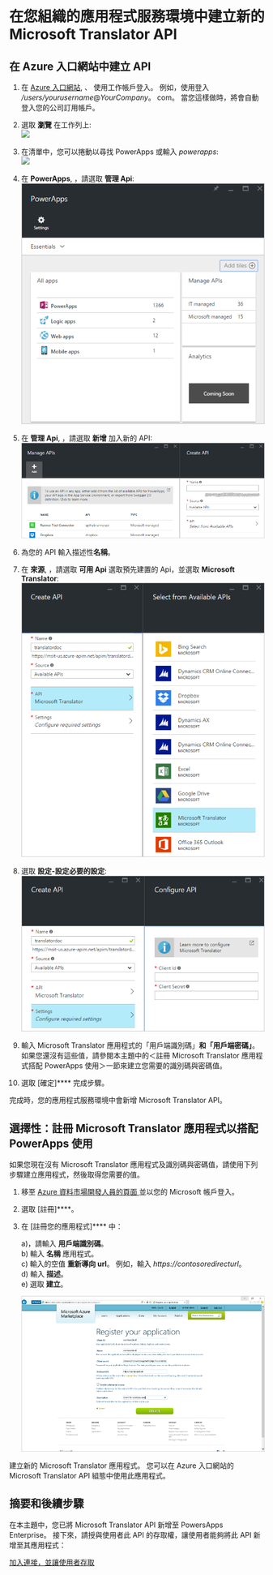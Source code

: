 <properties
    pageTitle="新增 Microsoft Translator API 至 PowerApps Enterprise | Microsoft Azure"
    description="在您組織的應用程式服務環境中建立或設定新的 Microsoft Translator API"
    services=""
    suite="powerapps"
    documentationCenter="" 
    authors="linhtranms"
    manager="dwrede"
    editor=""/>

<tags
   ms.service="powerapps"
   ms.devlang="na"
   ms.topic="article"
   ms.tgt_pltfrm="na"
   ms.workload="na" 
   ms.date="11/25/2015"
   ms.author="litran"/>


# 在您組織的應用程式服務環境中建立新的 Microsoft Translator API

## 在 Azure 入口網站中建立 API

1. 在 [Azure 入口網站](https://portal.azure.com/), 、 使用工作帳戶登入。 例如，使用登入 */users/yourusername*@*YourCompany*。 com。 當您這樣做時，將會自動登入您的公司訂用帳戶。

2. 選取 **瀏覽** 在工作列上:  
![][7]

3. 在清單中，您可以捲動以尋找 PowerApps 或輸入 *powerapps*:  
![][8]

4. 在 **PowerApps**, ，請選取 **管理 Api**:  
![瀏覽至已註冊的 API][1]

5. 在 **管理 Api**, ，請選取 **新增** 加入新的 API:  
![Add API][2]

6. 為您的 API 輸入描述性**名稱**。

7. 在 **來源**, ，請選取 **可用 Api** 選取預先建置的 Api，並選取 **Microsoft Translator**:  
![選取 Microsoft Translator API][3]

8. 選取 **設定-設定必要的設定**:  
![設定 Microsoft Translator API 設定][4]

9. 輸入 Microsoft Translator 應用程式的「用戶端識別碼」**和「用戶端密碼」**。 如果您還沒有這些值，請參閱本主題中的＜註冊 Microsoft Translator 應用程式搭配 PowerApps 使用＞一節來建立您需要的識別碼與密碼值。

9. 選取 [確定]**** 完成步驟。

完成時，您的應用程式服務環境中會新增 Microsoft Translator API。


## 選擇性：註冊 Microsoft Translator 應用程式以搭配 PowerApps 使用

如果您現在沒有 Microsoft Translator 應用程式及識別碼與密碼值，請使用下列步驟建立應用程式，然後取得您需要的值。


1. 移至 [Azure 資料市場開發人員的頁面 ][5] 並以您的 Microsoft 帳戶登入。

2. 選取 [註冊]****。

3. 在 [註冊您的應用程式]**** 中：

    a)，請輸入 **用戶端識別碼**。  
    b) 輸入 **名稱** 應用程式。  
    c) 輸入的空值 **重新導向 url**。 例如，輸入 *https://contosoredirecturl*。  
    d) 輸入 **描述**。  
    e) 選取 **建立**。

    ![註冊您的應用程式][6]

建立新的 Microsoft Translator 應用程式。 您可以在 Azure 入口網站的 Microsoft Translator API 組態中使用此應用程式。


## 摘要和後續步驟

在本主題中，您已將 Microsoft Translator API 新增至 PowersApps Enterprise。 接下來，請授與使用者此 API 的存取權，讓使用者能夠將此 API 新增至其應用程式：

[加入連接，並讓使用者存取](powerapps-manage-api-connection-user-access.md)




[1]: ./media/powerapps-create-api-microsofttranslator/browse-to-registered-apis.PNG 
[2]: ./media/powerapps-create-api-microsofttranslator/add-api.PNG 
[3]: ./media/powerapps-create-api-microsofttranslator/select-microsofttranslator-api.PNG 
[4]: ./media/powerapps-create-api-microsofttranslator/configure-microsofttranslator-api.PNG 
[5]: https://datamarket.azure.com/developer/applications/ 
[6]: ./media/powerapps-create-api-microsofttranslator/register-your-application.PNG 
[7]: ./media/powerapps-create-api-microsofttranslator/browseall.png 
[8]: ./media/powerapps-create-api-microsofttranslator/allresources.png 

